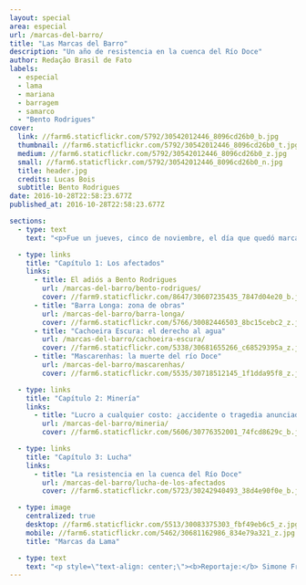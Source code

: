 ```yaml
---
layout: special
area: especial
url: /marcas-del-barro/
title: "Las Marcas del Barro"
description: "Un año de resistencia en la cuenca del Río Doce"
author: Redação Brasil de Fato
labels:
  - especial
  - lama
  - mariana
  - barragem
  - samarco
  - "Bento Rodrigues"
cover:
  link: //farm6.staticflickr.com/5792/30542012446_8096cd26b0_b.jpg
  thumbnail: //farm6.staticflickr.com/5792/30542012446_8096cd26b0_t.jpg
  medium: //farm6.staticflickr.com/5792/30542012446_8096cd26b0_z.jpg
  small: //farm6.staticflickr.com/5792/30542012446_8096cd26b0_n.jpg
  title: header.jpg
  credits: Lucas Bois
  subtitle: Bento Rodrigues
date: 2016-10-28T22:58:23.677Z
published_at: 2016-10-28T22:58:23.677Z

sections:
  - type: text
    text: "<p>Fue un jueves, cinco de noviembre, el día que quedó marcado como el inicio de la mayor catástrofe socioambiental de la historia de Brasil. Desde la ruptura del dique de Fundão – en la ciudad de Mariana, estado de Minas Gerais – y recorriendo toda la cuenca del Río Doce hasta desembocar en el mar del litoral de Espíritu Santo, un aluvión de barro se llevó pueblos, vidas, memorias, y bienes de miles de personas.</p><p>En total murieron 19 trabajadores y pobladores, además de los impactos en los ecosistemas y los perjuicios en la economía de decenas de municipios en Minas Gerais y Espíritu Santo. Perteneciente a la minera Samarco – controlada por la BHP Billiton y la Vale S.A –, el dique volcó cerca de 55 millones de m³ de barro. </p><p>Un año después de la tragedia, un equipo de <b>Brasil de Fato</b> recorrió diversas ciudades afectadas para rescatar historias y consecuencias de este desastre socioambiental.</p><p>El especial <b>\"Las marcas del barro: un año de resistencia en la cuenca del Río Doce\"</b> narra la rutina y la vida de distintos afectados a lo largo de la cuenca; aborda el modelo de minería en el país, su relación con las multinacionales y el Estado; y la lucha de los afectados y afectadas por sus derechos.</p>"

  - type: links
    title: "Capítulo 1: Los afectados"
    links:
      - title: El adiós a Bento Rodrigues
        url: /marcas-del-barro/bento-rodrigues/
        cover: //farm9.staticflickr.com/8647/30607235435_7847d04e20_b.jpg
      - title: "Barra Longa: zona de obras"
        url: /marcas-del-barro/barra-longa/
        cover: //farm6.staticflickr.com/5766/30082446503_8bc15cebc2_z.jpg
      - title: "Cachoeira Escura: el derecho al agua"
        url: /marcas-del-barro/cachoeira-escura/
        cover: //farm6.staticflickr.com/5338/30681655266_c68529395a_z.jpg
      - title: "Mascarenhas: la muerte del río Doce"
        url: /marcas-del-barro/mascarenhas/
        cover: //farm6.staticflickr.com/5535/30718512145_1f1dda95f8_z.jpg

  - type: links
    title: "Capítulo 2: Minería"
    links:
      - title: "Lucro a cualquier costo: ¿accidente o tragedia anunciada?"
        url: /marcas-del-barro/mineria/
        cover: //farm6.staticflickr.com/5606/30776352001_74fcd8629c_b.jpg

  - type: links
    title: "Capítulo 3: Lucha"
    links:
      - title: "La resistencia en la cuenca del Río Doce"
        url: /marcas-del-barro/lucha-de-los-afectados
        cover: //farm6.staticflickr.com/5723/30242940493_38d4e90f0e_b.jpg

  - type: image
    centralized: true
    desktop: //farm6.staticflickr.com/5513/30083375303_fbf49eb6c5_z.jpg
    mobile: //farm6.staticflickr.com/5462/30681162986_834e79a321_z.jpg
    title: "Marcas da Lama"

  - type: text
    text: "<p style=\"text-align: center;\"><b>Reportaje:</b> Simone Freire, José Eduardo Bernardes y Guilherme Weimann<br><b>Edición:</b> Vivian Fernandes<br><b>Video y foto:</b> José Eduardo Bernardes, Guilherme Weimann y Thiago Hersan<br><b>Edición de video:</b> Marcelo Cruz <br><b>Diseño y edición fotográfica:</b> Wilcker Morais<br><b>Coordinación de arte:</b> José Bruno Lima<br><b>Desarrollo web:</b> Giuliana Marquesi, Michael Feitosa, Nicholas Pereira, Ricardo Retamal, Thiago Hersan y Wandecleya Martins<br><b>Traducción al español:</b> Marcelo Aguilar y María Julia Giménez<br><b>Apoyo:</b> Nadine Nascimento, Júlia Dolce, Norma Odara, Rute Pina y Rafael Tatemoto<br><b>Coordinación periodística:</b> Simone Freire<br><b>Agradecimientos:</b> Regiane, Jonatan, Fabiana, Ellen, Camila, Thiago, Diane, Valcileno, Binho, Débora, Maria Julia, además del Movimiento por la Soberanía Popular Frente a la Minería (MAM) y del Movimiento de los Afectados por Represas (MAB)</p><p></p>"
---
```

